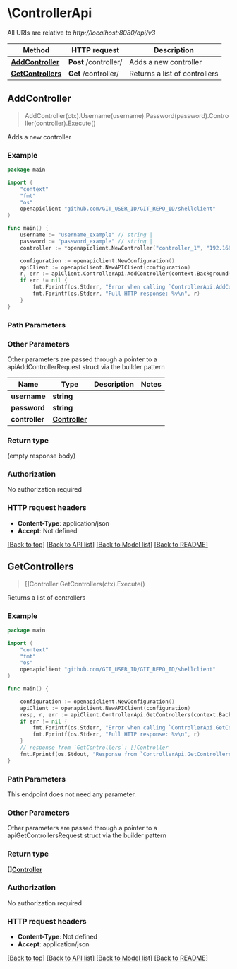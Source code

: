 # \ControllerApi

All URIs are relative to *http://localhost:8080/api/v3*

Method | HTTP request | Description
------------- | ------------- | -------------
[**AddController**](ControllerApi.md#AddController) | **Post** /controller/ | Adds a new controller
[**GetControllers**](ControllerApi.md#GetControllers) | **Get** /controller/ | Returns a list of controllers



## AddController

> AddController(ctx).Username(username).Password(password).Controller(controller).Execute()

Adds a new controller

### Example

```go
package main

import (
    "context"
    "fmt"
    "os"
    openapiclient "github.com/GIT_USER_ID/GIT_REPO_ID/shellclient"
)

func main() {
    username := "username_example" // string | 
    password := "password_example" // string | 
    controller := *openapiclient.NewController("controller_1", "192.168.100.1") // Controller | 

    configuration := openapiclient.NewConfiguration()
    apiClient := openapiclient.NewAPIClient(configuration)
    r, err := apiClient.ControllerApi.AddController(context.Background()).Username(username).Password(password).Controller(controller).Execute()
    if err != nil {
        fmt.Fprintf(os.Stderr, "Error when calling `ControllerApi.AddController``: %v\n", err)
        fmt.Fprintf(os.Stderr, "Full HTTP response: %v\n", r)
    }
}
```

### Path Parameters



### Other Parameters

Other parameters are passed through a pointer to a apiAddControllerRequest struct via the builder pattern


Name | Type | Description  | Notes
------------- | ------------- | ------------- | -------------
 **username** | **string** |  | 
 **password** | **string** |  | 
 **controller** | [**Controller**](Controller.md) |  | 

### Return type

 (empty response body)

### Authorization

No authorization required

### HTTP request headers

- **Content-Type**: application/json
- **Accept**: Not defined

[[Back to top]](#) [[Back to API list]](../README.md#documentation-for-api-endpoints)
[[Back to Model list]](../README.md#documentation-for-models)
[[Back to README]](../README.md)


## GetControllers

> []Controller GetControllers(ctx).Execute()

Returns a list of controllers

### Example

```go
package main

import (
    "context"
    "fmt"
    "os"
    openapiclient "github.com/GIT_USER_ID/GIT_REPO_ID/shellclient"
)

func main() {

    configuration := openapiclient.NewConfiguration()
    apiClient := openapiclient.NewAPIClient(configuration)
    resp, r, err := apiClient.ControllerApi.GetControllers(context.Background()).Execute()
    if err != nil {
        fmt.Fprintf(os.Stderr, "Error when calling `ControllerApi.GetControllers``: %v\n", err)
        fmt.Fprintf(os.Stderr, "Full HTTP response: %v\n", r)
    }
    // response from `GetControllers`: []Controller
    fmt.Fprintf(os.Stdout, "Response from `ControllerApi.GetControllers`: %v\n", resp)
}
```

### Path Parameters

This endpoint does not need any parameter.

### Other Parameters

Other parameters are passed through a pointer to a apiGetControllersRequest struct via the builder pattern


### Return type

[**[]Controller**](Controller.md)

### Authorization

No authorization required

### HTTP request headers

- **Content-Type**: Not defined
- **Accept**: application/json

[[Back to top]](#) [[Back to API list]](../README.md#documentation-for-api-endpoints)
[[Back to Model list]](../README.md#documentation-for-models)
[[Back to README]](../README.md)

